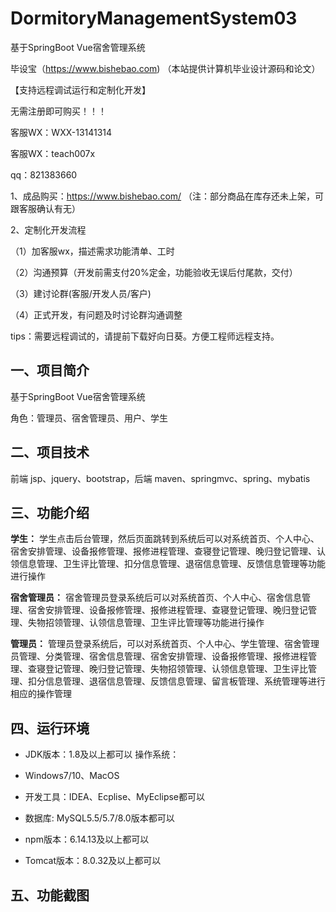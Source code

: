 # DormitoryManagementSystem03
 基于SpringBoot Vue宿舍管理系统

毕设宝（https://www.bishebao.com) （本站提供计算机毕业设计源码和论文）

【支持远程调试运行和定制化开发】

无需注册即可购买！！！

客服WX：WXX-13141314

客服WX：teach007x

qq：821383660


1、成品购买：https://www.bishebao.com/ （注：部分商品在库存还未上架，可跟客服确认有无）

2、定制化开发流程

（1）加客服wx，描述需求功能清单、工时

（2）沟通预算（开发前需支付20%定金，功能验收无误后付尾款，交付）

（3）建讨论群(客服/开发人员/客户)

（4）正式开发，有问题及时讨论群沟通调整

tips：需要远程调试的，请提前下载好向日葵。方便工程师远程支持。
<h2>一、项目简介</h2>
基于SpringBoot Vue宿舍管理系统

角色：管理员、宿舍管理员、用户、学生
<h2>二、项目技术</h2>
前端 jsp、jquery、bootstrap，后端 maven、springmvc、spring、mybatis
<h2>三、功能介绍</h2>
<div class="markdown-heading" dir="auto">

<strong>学生：</strong>
学生点击后台管理，然后页面跳转到系统后可以对系统首页、个人中心、宿舍安排管理、设备报修管理、报修进程管理、查寝登记管理、晚归登记管理、认领信息管理、卫生评比管理、扣分信息管理、退宿信息管理、反馈信息管理等功能进行操作

<strong>宿舍管理员：</strong>
宿舍管理员登录系统后可以对系统首页、个人中心、宿舍信息管理、宿舍安排管理、设备报修管理、报修进程管理、查寝登记管理、晚归登记管理、失物招领管理、认领信息管理、卫生评比管理等功能进行操作

<strong>管理员：</strong>
管理员登录系统后，可以对系统首页、个人中心、学生管理、宿舍管理员管理、分类管理、宿舍信息管理、宿舍安排管理、设备报修管理、报修进程管理、查寝登记管理、晚归登记管理、失物招领管理、认领信息管理、卫生评比管理、扣分信息管理、退宿信息管理、反馈信息管理、留言板管理、系统管理等进行相应的操作管理

</div>
<h2>四、运行环境</h2>
<ul dir="auto">
 	<li>
<p dir="auto">JDK版本：1.8及以上都可以 操作系统：</p>
</li>
 	<li>
<p dir="auto">Windows7/10、MacOS</p>
</li>
 	<li>
<p dir="auto">开发工具：IDEA、Ecplise、MyEclipse都可以</p>
</li>
 	<li>
<p dir="auto">数据库: MySQL5.5/5.7/8.0版本都可以</p>
</li>
 	<li>
<p dir="auto">npm版本：6.14.13及以上都可以</p>
</li>
 	<li>
<p dir="auto">Tomcat版本：8.0.32及以上都可以</p>
</li>
</ul>
<h2>五、功能截图</h2>
<img class="aligncenter size-full wp-image" src="https://www.bishebao.com/wp-content/uploads/2024/09/基于SpringBoot Vue宿舍管理系统/result/image_11_2.png" alt="" />
<img class="aligncenter size-full wp-image" src="https://www.bishebao.com/wp-content/uploads/2024/09/基于SpringBoot Vue宿舍管理系统/result/image_12_3.png" alt="" />
<img class="aligncenter size-full wp-image" src="https://www.bishebao.com/wp-content/uploads/2024/09/基于SpringBoot Vue宿舍管理系统/result/image_13_4.png" alt="" />
<img class="aligncenter size-full wp-image" src="https://www.bishebao.com/wp-content/uploads/2024/09/基于SpringBoot Vue宿舍管理系统/result/image_14_5.png" alt="" />

<img class="aligncenter size-full wp-image" src="https://www.bishebao.com/wp-content/uploads/2024/09/基于SpringBoot Vue宿舍管理系统/result/image_16_7.png" alt="" />
<img class="aligncenter size-full wp-image" src="https://www.bishebao.com/wp-content/uploads/2024/09/基于SpringBoot Vue宿舍管理系统/result/image_17_8.png" alt="" />
<img class="aligncenter size-full wp-image" src="https://www.bishebao.com/wp-content/uploads/2024/09/基于SpringBoot Vue宿舍管理系统/result/image_15_6.png" alt="" />
